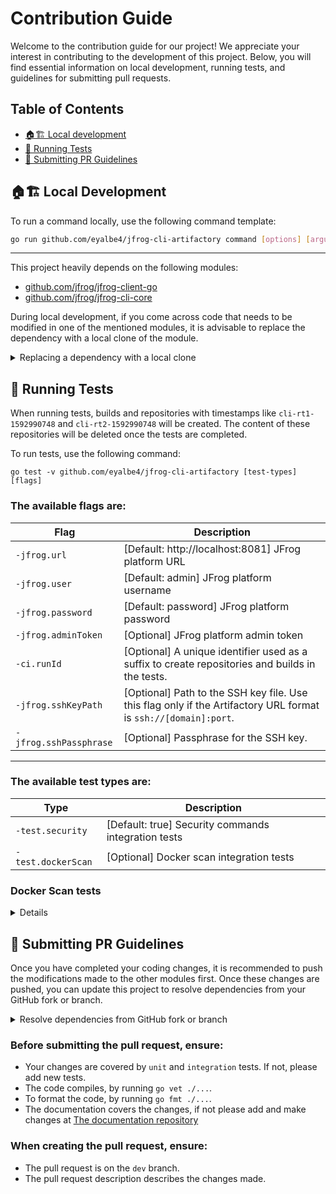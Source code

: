 # Contribution Guide

Welcome to the contribution guide for our project! We appreciate your interest in contributing to the development of this project. Below, you will find essential information on local development, running tests, and guidelines for submitting pull requests.

## Table of Contents

- [🏠🏗️ Local development](#%EF%B8%8F-local-development)
- [🚦 Running Tests](#-running-tests)
- [📖 Submitting PR Guidelines](#-submitting-pr-guidelines)


## 🏠🏗️ Local Development

To run a command locally, use the following command template:

```sh
go run github.com/eyalbe4/jfrog-cli-artifactory command [options] [arguments...]
```

---

This project heavily depends on the following modules:

- [github.com/jfrog/jfrog-client-go](https://github.com/jfrog/jfrog-client-go)
- [github.com/jfrog/jfrog-cli-core](github.com/jfrog/jfrog-cli-core)

During local development, if you come across code that needs to be modified in one of the mentioned modules, it is advisable to replace the dependency with a local clone of the module.

<details>
<summary>Replacing a dependency with a local clone</summary>

---

To include this local dependency, For instance, let's assume you wish to modify files from `jfrog-cli-core`, modify the `go.mod` file as follows:

```
replace github.com/jfrog/jfrog-cli-core/v2 => /local/path/in/your/machine/jfrog-cli-core
```

Afterward, execute `go mod tidy` to ensure the Go module files are updated. Note that Go will automatically adjust the version in the `go.mod` file.

---

</details>


## 🚦 Running Tests

When running tests, builds and repositories with timestamps like `cli-rt1-1592990748` and `cli-rt2-1592990748` will be created. The content of these repositories will be deleted once the tests are completed.

To run tests, use the following command:

```
go test -v github.com/eyalbe4/jfrog-cli-artifactory [test-types] [flags]
```

### The available flags are:

| Flag                | Description                                                                                     |
| ------------------- | ----------------------------------------------------------------------------------------------- |
| `-jfrog.url`        | [Default: http://localhost:8081] JFrog platform URL                                             |
| `-jfrog.user`       | [Default: admin] JFrog platform username                                                        |
| `-jfrog.password`   | [Default: password] JFrog platform password                                                     |
| `-jfrog.adminToken` | [Optional] JFrog platform admin token                                                           |
| `-ci.runId`         | [Optional] A unique identifier used as a suffix to create repositories and builds in the tests. |
| `-jfrog.sshKeyPath`    | [Optional] Path to the SSH key file. Use this flag only if the Artifactory URL format is `ssh://[domain]:port`. |
| `-jfrog.sshPassphrase` | [Optional] Passphrase for the SSH key.                                                                          |

---


### The available test types are:

| Type                 | Description        |
| -------------------- | ------------------ |
| `-test.security`     | [Default: true] Security commands integration tests  |
| `-test.dockerScan`   | [Optional] Docker scan integration tests  |

### Docker Scan tests

<details>

#### Requirements

- Make sure the `RTLIC` environment variable is configured with a valid license.
- Before running the tests, wait for Artifactory to finish booting up in the container.

| Flag                      | Description                         |
| ------------------------- | ----------------------------------- |
| `-test.containerRegistry` | Artifactory Docker registry domain. |


</details>

## 📖 Submitting PR Guidelines

Once you have completed your coding changes, it is recommended to push the modifications made to the other modules first. Once these changes are pushed, you can update this project to resolve dependencies from your GitHub fork or branch.

<details>

<summary>Resolve dependencies from GitHub fork or branch</summary>

---

To achieve this, modify the `go.mod` file to point the dependency to your repository and branch, as shown in the example below:

```
replace github.com/jfrog/jfrog-cli-core/v2 => github.com/jfrog/jfrog-cli-core/v2 dev
```

Finally, execute `go mod tidy` to update the Go module files. Please note that Go will automatically update the version in the `go.mod` file.

---

</details>

### Before submitting the pull request, ensure:

- Your changes are covered by `unit` and `integration` tests. If not, please add new tests.
- The code compiles, by running `go vet ./...`.
- To format the code, by running `go fmt ./...`.
- The documentation covers the changes, if not please add and make changes at [The documentation repository](https://github.com/jfrog/documentation)

### When creating the pull request, ensure:

- The pull request is on the `dev` branch.
- The pull request description describes the changes made.
